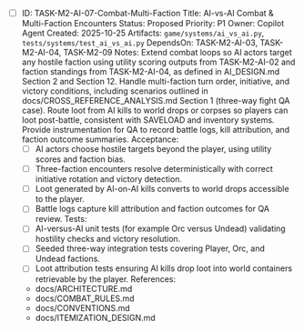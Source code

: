 - [ ] ID: TASK-M2-AI-07-Combat-Multi-Faction
  Title: AI-vs-AI Combat & Multi-Faction Encounters
  Status: Proposed
  Priority: P1
  Owner: Copilot Agent
  Created: 2025-10-25
  Artifacts: `game/systems/ai_vs_ai.py`, `tests/systems/test_ai_vs_ai.py`
  DependsOn: TASK-M2-AI-03, TASK-M2-AI-04, TASK-M2-09
  Notes:
  Extend combat loops so AI actors target any hostile faction using utility scoring outputs from TASK-M2-AI-02 and faction standings from TASK-M2-AI-04, as defined in AI_DESIGN.md Section 2 and Section 12.
  Handle multi-faction turn order, initiative, and victory conditions, including scenarios outlined in docs/CROSS_REFERENCE_ANALYSIS.md Section 1 (three-way fight QA case).
  Route loot from AI kills to world drops or corpses so players can loot post-battle, consistent with SAVELOAD and inventory systems.
  Provide instrumentation for QA to record battle logs, kill attribution, and faction outcome summaries.
  Acceptance:
  - [ ] AI actors choose hostile targets beyond the player, using utility scores and faction bias.
  - [ ] Three-faction encounters resolve deterministically with correct initiative rotation and victory detection.
  - [ ] Loot generated by AI-on-AI kills converts to world drops accessible to the player.
  - [ ] Battle logs capture kill attribution and faction outcomes for QA review.
  Tests:
  - [ ] AI-versus-AI unit tests (for example Orc versus Undead) validating hostility checks and victory resolution.
  - [ ] Seeded three-way integration tests covering Player, Orc, and Undead factions.
  - [ ] Loot attribution tests ensuring AI kills drop loot into world containers retrievable by the player.
  References:
  - docs/ARCHITECTURE.md
  - docs/COMBAT_RULES.md
  - docs/CONVENTIONS.md
  - docs/ITEMIZATION_DESIGN.md
